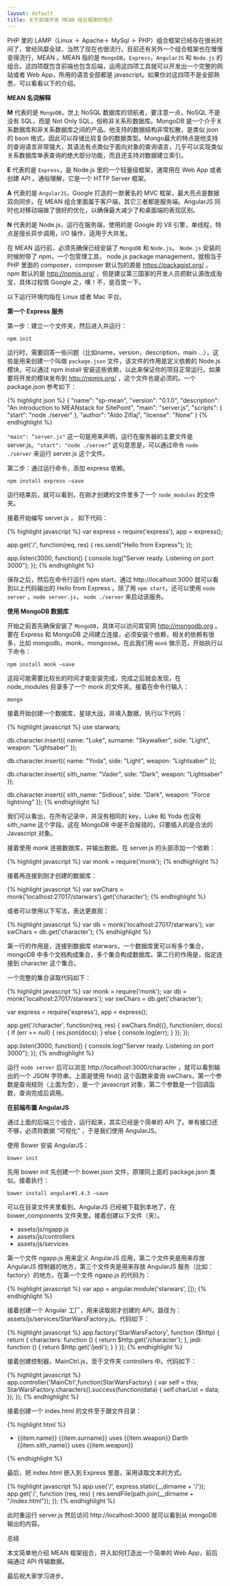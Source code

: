 ```yaml
---
layout: default
title: 关于前端开发 MEAN 组合框架的简介
---
```

PHP 里的 LAMP（Linux ＋ Apache＋ MySql ＋ PHP）组合框架已经存在很长时间了，曾经风靡全球，当然了现在也很流行。目前还有另外一个组合框架也在慢慢变得流行，MEAN 。MEAN 指的是 `MongoDB`，`Express`，`AngularJS` 和 `Node.js` 的组合。这四项既包含前端也包含后端，运用这四项工具就可以开发出一个完整的网站或者 Web App，所用的语言全部都是 javascript。如果你对这四项不是全部熟悉，可以看看以下的介绍。

__MEAN 名词解释__

__M__ 代表的是 `MongoDB`，世上 NoSQL 数据库的领航者，要注意一点，NoSQL 不是没有 SQL，而是 Not Only SQL，俗称非关系形数据库。MongoDB 是一个介于关系数据库和非关系数据库之间的产品。他支持的数据结构非常松散，是类似 json 的 bson 格式，因此可以存储比较复杂的数据类型。Mongo最大的特点是他支持的查询语言非常强大，其语法有点类似于面向对象的查询语言，几乎可以实现类似关系数据库单表查询的绝大部分功能，而且还支持对数据建立索引。

__E__ 代表的是 `Express`，是 Node.js 里的一个轻量级框架，通常用在 Web App 或者创建 API 。通俗理解，它是一个 HTTP Server 框架。

__A__ 代表的是 `AngularJS`，Google 打造的一款著名的 MVC 框架，最大亮点是数据双向同步。在 MEAN 组合里面属于客户端，其它三者都是服务端。AngularJS 同时也对移动端做了很好的优化，以确保最大减少了和桌面端的表现区别。

__N__ 代表的是 Node.js，运行在服务端，使用的是 Google 的 V8 引擎，单线程，特点是擅长异步调用，I/O 操作，适用于大并发。

在 MEAN 运行前，必须先确保已经安装了 `MongoDB` 和 `Node.js`。 `Node.js` 安装的时候附带了 npm，一个包管理工具， node.js package management，就相当于 PHP 里面的 composer，composer 默认包的源是 https://packagist.org/ ，npm 默认的是 http://npmjs.org/ ，但是建议第三国家的开发人员把默认源改成淘宝，具体过程情 Google 之，噢！不，是百度一下。

以下运行环境均指在 Linux 或者 Mac 平台。

__第一个 Express 服务__

第一步：建立一个文件夹，然后进入并运行：

	npm init

运行时，需要回答一些问题（比如name，version，description，main …），这些是用来创建一个叫做 `package.json` 文件，该文件的作用是定义依赖的 Node.js 模块，可以通过 npm install 安装这些依赖，以此来保证你的项目正常运行。如果要将开发的模块发布到 http://npmjs.org/ ，这个文件也是必须的。一个 package.json 参考如下：

{% highlight json %}
{
  "name": "sp-mean",
  "version": "0.1.0",
  "description": "An introduction to MEANstack for SitePoint",
  "main": "server.js",
  "scripts": {
    "start": "node ./server"
  },
  "author": "Aldo Ziflaj",
  "license": "None"
}
{% endhighlight %}

`"main": “server.js"` 这一句是用来声明，运行在服务器的主要文件是 server.js。`"start": "node ./server”` 这句意思是，可以通过命令 `node ./server` 来运行 server.js 这个文件。

第二步：通过运行命令，添加 express 依赖。

	npm install express —save

运行结束后，就可以看到，在刚才创建的文件里多了一个 `node_modules` 的文件夹。

接着开始编写 server.js ， 如下代码：

{% highlight javascript %}
var express = require('express'),
    app = express();

app.get('/', function(req, res) {
    res.send("Hello from Express");
});

app.listen(3000, function() {
    console.log("Server ready. Listening on port 3000");
});
{% endhighlight %}

保存之后，然后在命令行运行 npm start，通过 http://localhost:3000 就可以看到以上代码输出的 Hello from Express 。除了用 `npm start`，还可以使用 `node server` ，`node server.js`， `node ./server` 来启动该服务。

__使用 MongoDB 数据库__

开始之前首先确保安装了 `MongoDB`，具体可以访问其官网 http://mongodb.org 。要在 Express 和 MongoDB 之间建立连接，必须安装个依赖，相关的依赖有很多，比如 mongodb，monk，mongoose。在此我们用 `monk` 做示范，开始执行以下命令：

	npm install monk —save

这段可能需要比较长的时间才能安装完成，完成之后就会发现，在 node_modules 目录多了一个 monk 的文件夹。接着在命令行输入：

	mongo

接着开始创建一个数据库，星球大战，并填入数据，执行以下代码：

{% highlight javascript %}
use starwars;

db.character.insert({
    name: "Luke",
    surname: "Skywalker",
    side: "Light",
    weapon: "Lightsaber"
});

db.character.insert({
    name: "Yoda",
    side: "Light",
    weapon: "Lightsaber"
});

db.character.insert({
    sith_name: "Vader",
    side: "Dark",
    weapon: "Lightsaber"
});

db.character.insert({
    sith_name: "Sidious",
    side: "Dark",
    weapon: "Force lightning"
});
{% endhighlight %}

我们可以看出，在所有记录中，并没有相同的 key，Luke 和 Yoda 也没有 sith_name 这个字段。这在 MongoDB 中是不会报错的，只要插入的是合法的 Javascript 对象。

接着使用 monk 连接数据库，并输出数据。在 server.js 的头部添加一个依赖：

{% highlight javascript %}
var monk = require('monk');
{% endhighlight %}

接着再连接到刚才创建的数据库：

{% highlight javascript %}
var swChars = monk('localhost:27017/starwars').get('character');
{% endhighlight %}

或者可以使用以下写法，表达更直观：

{% highlight javascript %}
var db = monk('localhost:27017/starwars');
var swChars = db.get('character');
{% endhighlight %}

第一行的作用是，连接到数据库 starwars，一个数据库里可以有多个集合，mongoDB 中多个文档构成集合，多个集合构成数据库。第二行的作用是，指定连接到 character 这个集合。

一个完整的集合读取代码如下：

{% highlight javascript %}
var monk = require('monk');
var db = monk('localhost:27017/starwars');
var swChars = db.get('character');

var express = require('express'),
  	app = express();

app.get('/character', function(req, res) {
  swChars.find({}, function(err, docs) {
    if (err == null) {
      res.json(docs);
    } else {
      console.log(err);
    }
  });
});

app.listen(3000, function() {
  console.log("Server ready. Listening on port 3000");
});
{% endhighlight %}

运行 `node server` 后可以浏览 http://localhost:3000/character ，就可以看到输出的一个 JSON 字符串。上面是使用 find() 这个函数来查询 swChars，第一个参数是查询规则（上面为空），是一个 javascript 对象，第二个参数是一个回调函数，查询完成后调用。

__在前端布置 AngularJS__

通过上面的后端三个组合，运行起来，其实已经是个简单的 API 了。单有接口还不够，必须将数据 “可视化” ，于是我们使用 AngularJS。

使用 Bower 安装 AngularJS：

	bower init

先用 bower init 先创建一个 bower.json 文件，原理同上面的 package.json 类似。接着执行：

	bower install angular#1.4.3 —save

可以在目录文件夹里看到，AngularJS 已经被下载到本地了，在 bower_components 文件夹里。接着创建以下文件（夹）。

* assets/js/ngapp.js
* assets/js/controllers
* assets/js/services

第一个文件 ngapp.js 用来定义 AngularJS 应用，第二个文件夹是用来存放 AngularJS 控制器的地方，第三个文件夹是用来存放 AngularJS 服务（比如：factory）的地方。在第一个文件 ngapp.js 的代码为：

{% highlight javascript %}
var app = angular.module('starwars', []);
{% endhighlight %}

接着创建一个 Angular 工厂，用来读取刚才创建的 API，路径为：assets/js/services/StarWarsFactory.js。代码如下：

{% highlight javascript %}
app.factory('StarWarsFactory', function ($http) {
  return {
    characters: function () {
      return $http.get('/character');
    },
    jedi: function () {
      return $http.get('/jedi');
    }
  }
});
{% endhighlight %}

接着创建控制器，MainCtrl.js，至于文件夹 controllers 中。代码如下：

{% highlight javascript %}
app.controller('MainCtrl',function(StarWarsFactory) {
  var self = this;
  StarWarsFactory.characters().success(function(data) {
    self.charList = data;
  });
});
{% endhighlight %}

接着创建一个 index.html 的文件至于跟文件目录：

{% highlight html %}
<!DOCTYPE html>
<html lang="en-US">
  <head>
    <script src="bower_components/angular/angular.js"></script>
    <script src="assets/js/ngapp.js"></script>
    <script src="assets/js/services/StarWarsFactory.js"></script>
    <script src="assets/js/controllers/MainCtrl.js"></script>
  </head>
  <body ng-app="starwars">
    <div ng-controller="MainCtrl as m">
      <ul>
        <li ng-repeat="item in m.charList">
          <span ng-if="item.side === 'Light'">
            {{item.name}}
            {{item.surname}}
            uses
            {{item.weapon}}
          </span>
          <span ng-if="item.side === 'Dark'">
            Darth
            {{item.sith_name}}
            uses
            {{item.weapon}}
          </span>
        </li>
      </ul>
    </div>
  </body>
</html>
{% endhighlight %}

最后，把 index.html 嵌入到 Express 里面，采用读取文本的方式。

{% highlight javascript %}
app.use('/', express.static(__dirname + '/'));
app.get('/', function (req, res) {
  res.sendFile(path.join(__dirname + "/index.html"));
});
{% endhighlight %}

此时重运行 server.js 然后访问 http://localhost:3000 就可以看到从 mongoDB 输出的内容。

总结

本文简单地介绍 MEAN 框架组合，并入如何打造出一个简单的 Web App，前后端通过 API 传输数据。

最后祝大家学习进步。

